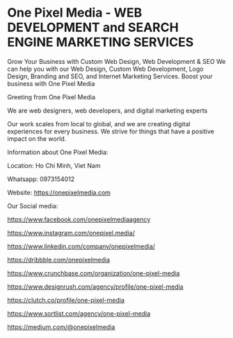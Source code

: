 # One Pixel Media - WEB DEVELOPMENT and SEARCH ENGINE MARKETING SERVICES

Grow Your Business with Custom Web Design, Web Development & SEO
We can help you with our Web Design, Custom Web Development, Logo Design, Branding and SEO, and Internet Marketing Services. Boost your business with One Pixel Media

Greeting from One Pixel Media

We are web designers, web developers, and digital marketing experts

Our work scales from local to global, and we are creating digital experiences for every business. We strive for things that have a positive impact on the world.

Information about One Pixel Media:

Location: Ho Chi Minh, Viet Nam

Whatsapp: 0973154012

Website: https://onepixelmedia.com

Our Social media:

https://www.facebook.com/onepixelmediaagency

https://www.instagram.com/onepixel.media/

https://www.linkedin.com/company/onepixelmedia/

https://dribbble.com/onepixelmedia

https://www.crunchbase.com/organization/one-pixel-media

https://www.designrush.com/agency/profile/one-pixel-media

https://clutch.co/profile/one-pixel-media

https://www.sortlist.com/agency/one-pixel-media

https://medium.com/@onepixelmedia
